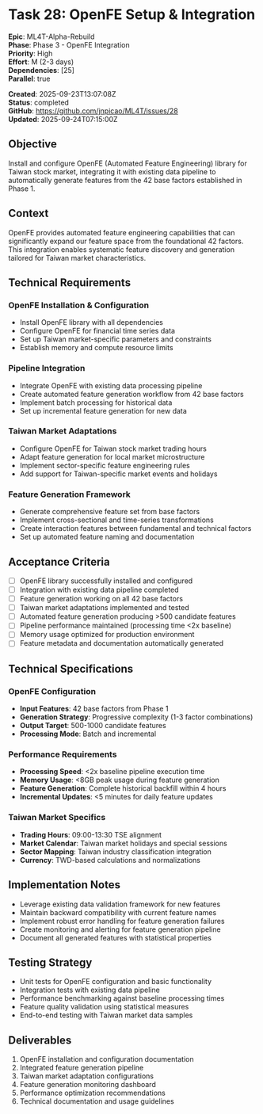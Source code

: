 # Task 28: OpenFE Setup & Integration

**Epic**: ML4T-Alpha-Rebuild  
**Phase**: Phase 3 - OpenFE Integration  
**Priority**: High  
**Effort**: M (2-3 days)  
**Dependencies**: [25]  
**Parallel**: true  

**Created**: 2025-09-23T13:07:08Z  
**Status**: completed  
**GitHub**: https://github.com/jnpicao/ML4T/issues/28  
**Updated**: 2025-09-24T07:15:00Z  

## Objective

Install and configure OpenFE (Automated Feature Engineering) library for Taiwan stock market, integrating it with existing data pipeline to automatically generate features from the 42 base factors established in Phase 1.

## Context

OpenFE provides automated feature engineering capabilities that can significantly expand our feature space from the foundational 42 factors. This integration enables systematic feature discovery and generation tailored for Taiwan market characteristics.

## Technical Requirements

### OpenFE Installation & Configuration
- Install OpenFE library with all dependencies
- Configure OpenFE for financial time series data
- Set up Taiwan market-specific parameters and constraints
- Establish memory and compute resource limits

### Pipeline Integration
- Integrate OpenFE with existing data processing pipeline
- Create automated feature generation workflow from 42 base factors
- Implement batch processing for historical data
- Set up incremental feature generation for new data

### Taiwan Market Adaptations
- Configure OpenFE for Taiwan stock market trading hours
- Adapt feature generation for local market microstructure
- Implement sector-specific feature engineering rules
- Add support for Taiwan-specific market events and holidays

### Feature Generation Framework
- Generate comprehensive feature set from base factors
- Implement cross-sectional and time-series transformations
- Create interaction features between fundamental and technical factors
- Set up automated feature naming and documentation

## Acceptance Criteria

- [ ] OpenFE library successfully installed and configured
- [ ] Integration with existing data pipeline completed
- [ ] Feature generation working on all 42 base factors
- [ ] Taiwan market adaptations implemented and tested
- [ ] Automated feature generation producing >500 candidate features
- [ ] Pipeline performance maintained (processing time <2x baseline)
- [ ] Memory usage optimized for production environment
- [ ] Feature metadata and documentation automatically generated

## Technical Specifications

### OpenFE Configuration
- **Input Features**: 42 base factors from Phase 1
- **Generation Strategy**: Progressive complexity (1-3 factor combinations)
- **Output Target**: 500-1000 candidate features
- **Processing Mode**: Batch and incremental

### Performance Requirements
- **Processing Speed**: <2x baseline pipeline execution time
- **Memory Usage**: <8GB peak usage during feature generation
- **Feature Generation**: Complete historical backfill within 4 hours
- **Incremental Updates**: <5 minutes for daily feature updates

### Taiwan Market Specifics
- **Trading Hours**: 09:00-13:30 TSE alignment
- **Market Calendar**: Taiwan market holidays and special sessions
- **Sector Mapping**: Taiwan industry classification integration
- **Currency**: TWD-based calculations and normalizations

## Implementation Notes

- Leverage existing data validation framework for new features
- Maintain backward compatibility with current feature names
- Implement robust error handling for feature generation failures
- Create monitoring and alerting for feature generation pipeline
- Document all generated features with statistical properties

## Testing Strategy

- Unit tests for OpenFE configuration and basic functionality
- Integration tests with existing data pipeline
- Performance benchmarking against baseline processing times
- Feature quality validation using statistical measures
- End-to-end testing with Taiwan market data samples

## Deliverables

1. OpenFE installation and configuration documentation
2. Integrated feature generation pipeline
3. Taiwan market adaptation configurations
4. Feature generation monitoring dashboard
5. Performance optimization recommendations
6. Technical documentation and usage guidelines